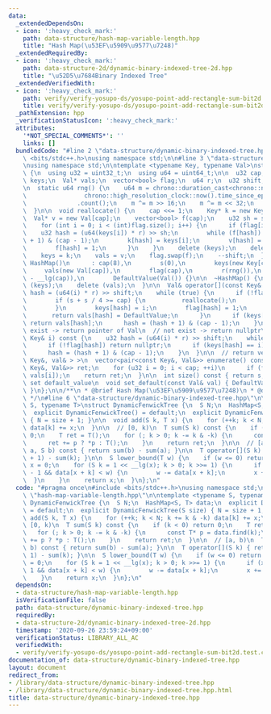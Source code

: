 ```yaml
---
data:
  _extendedDependsOn:
  - icon: ':heavy_check_mark:'
    path: data-structure/hash-map-variable-length.hpp
    title: "Hash Map(\u53EF\u5909\u9577\u7248)"
  _extendedRequiredBy:
  - icon: ':heavy_check_mark:'
    path: data-structure-2d/dynamic-binary-indexed-tree-2d.hpp
    title: "\u52D5\u7684Binary Indexed Tree"
  _extendedVerifiedWith:
  - icon: ':heavy_check_mark:'
    path: verify/verify-yosupo-ds/yosupo-point-add-rectangle-sum-bit2d.test.cpp
    title: verify/verify-yosupo-ds/yosupo-point-add-rectangle-sum-bit2d.test.cpp
  _pathExtension: hpp
  _verificationStatusIcon: ':heavy_check_mark:'
  attributes:
    '*NOT_SPECIAL_COMMENTS*': ''
    links: []
  bundledCode: "#line 2 \"data-structure/dynamic-binary-indexed-tree.hpp\"\n#include\
    \ <bits/stdc++.h>\nusing namespace std;\n\n#line 3 \"data-structure/hash-map-variable-length.hpp\"\
    \nusing namespace std;\n\ntemplate <typename Key, typename Val>\nstruct HashMap\
    \ {\n  using u32 = uint32_t;\n  using u64 = uint64_t;\n\n  u32 cap, s;\n  Key*\
    \ keys;\n  Val* vals;\n  vector<bool> flag;\n  u64 r;\n  u32 shift;\n  Val DefaultValue;\n\
    \n  static u64 rng() {\n    u64 m = chrono::duration_cast<chrono::nanoseconds>(\n\
    \                chrono::high_resolution_clock::now().time_since_epoch())\n  \
    \              .count();\n    m ^= m >> 16;\n    m ^= m << 32;\n    return m;\n\
    \  }\n\n  void reallocate() {\n    cap <<= 1;\n    Key* k = new Key[cap];\n  \
    \  Val* v = new Val[cap];\n    vector<bool> f(cap);\n    u32 sh = shift - 1;\n\
    \    for (int i = 0; i < (int)flag.size(); i++) {\n      if (flag[i]) {\n    \
    \    u32 hash = (u64(keys[i]) * r) >> sh;\n        while (f[hash]) hash = (hash\
    \ + 1) & (cap - 1);\n        k[hash] = keys[i];\n        v[hash] = vals[i];\n\
    \        f[hash] = 1;\n      }\n    }\n    delete (keys);\n    delete (vals);\n\
    \    keys = k;\n    vals = v;\n    flag.swap(f);\n    --shift;\n  }\n\n  explicit\
    \ HashMap()\n      : cap(8),\n        s(0),\n        keys(new Key[cap]),\n   \
    \     vals(new Val[cap]),\n        flag(cap),\n        r(rng()),\n        shift(64\
    \ - __lg(cap)),\n        DefaultValue(Val()) {}\n\n  ~HashMap() {\n    delete\
    \ (keys);\n    delete (vals);\n  }\n\n  Val& operator[](const Key& i) {\n    u32\
    \ hash = (u64(i) * r) >> shift;\n    while (true) {\n      if (!flag[hash]) {\n\
    \        if (s + s / 4 >= cap) {\n          reallocate();\n          return (*this)[i];\n\
    \        }\n        keys[hash] = i;\n        flag[hash] = 1;\n        ++s;\n \
    \       return vals[hash] = DefaultValue;\n      }\n      if (keys[hash] == i)\
    \ return vals[hash];\n      hash = (hash + 1) & (cap - 1);\n    }\n  }\n\n  //\
    \ exist -> return pointer of Val\n  // not exist -> return nullptr\n  Val* find(const\
    \ Key& i) const {\n    u32 hash = (u64(i) * r) >> shift;\n    while (true) {\n\
    \      if (!flag[hash]) return nullptr;\n      if (keys[hash] == i) return &(vals[hash]);\n\
    \      hash = (hash + 1) & (cap - 1);\n    }\n  }\n\n  // return vector< pair<const\
    \ Key&, val& > >\n  vector<pair<const Key&, Val&>> enumerate() const {\n    vector<pair<const\
    \ Key&, Val&>> ret;\n    for (u32 i = 0; i < cap; ++i)\n      if (flag[i]) ret.emplace_back(keys[i],\
    \ vals[i]);\n    return ret;\n  }\n\n  int size() const { return s; }\n\n  //\
    \ set default_value\n  void set_default(const Val& val) { DefaultValue = val;\
    \ }\n};\n\n/**\n * @brief Hash Map(\u53EF\u5909\u9577\u7248)\n * @docs docs/data-structure/hash-map.md\n\
    \ */\n#line 6 \"data-structure/dynamic-binary-indexed-tree.hpp\"\n\ntemplate <typename\
    \ S, typename T>\nstruct DynamicFenwickTree {\n  S N;\n  HashMap<S, T> data;\n\
    \  explicit DynamicFenwickTree() = default;\n  explicit DynamicFenwickTree(S size)\
    \ { N = size + 1; }\n\n  void add(S k, T x) {\n    for (++k; k < N; k += k & -k)\
    \ data[k] += x;\n  }\n\n  // [0, k)\n  T sum(S k) const {\n    if (k < 0) return\
    \ 0;\n    T ret = T();\n    for (; k > 0; k -= k & -k) {\n      const T* p = data.find(k);\n\
    \      ret += p ? *p : T();\n    }\n    return ret;\n  }\n\n  // [a, b)\n  T sum(S\
    \ a, S b) const { return sum(b) - sum(a); }\n\n  T operator[](S k) { return sum(k\
    \ + 1) - sum(k); }\n\n  S lower_bound(T w) {\n    if (w <= 0) return 0;\n    S\
    \ x = 0;\n    for (S k = 1 << __lg(x); k > 0; k >>= 1) {\n      if (x + k <= N\
    \ - 1 && data[x + k] < w) {\n        w -= data[x + k];\n        x += k;\n    \
    \  }\n    }\n    return x;\n  }\n};\n"
  code: "#pragma once\n#include <bits/stdc++.h>\nusing namespace std;\n\n#include\
    \ \"hash-map-variable-length.hpp\"\n\ntemplate <typename S, typename T>\nstruct\
    \ DynamicFenwickTree {\n  S N;\n  HashMap<S, T> data;\n  explicit DynamicFenwickTree()\
    \ = default;\n  explicit DynamicFenwickTree(S size) { N = size + 1; }\n\n  void\
    \ add(S k, T x) {\n    for (++k; k < N; k += k & -k) data[k] += x;\n  }\n\n  //\
    \ [0, k)\n  T sum(S k) const {\n    if (k < 0) return 0;\n    T ret = T();\n \
    \   for (; k > 0; k -= k & -k) {\n      const T* p = data.find(k);\n      ret\
    \ += p ? *p : T();\n    }\n    return ret;\n  }\n\n  // [a, b)\n  T sum(S a, S\
    \ b) const { return sum(b) - sum(a); }\n\n  T operator[](S k) { return sum(k +\
    \ 1) - sum(k); }\n\n  S lower_bound(T w) {\n    if (w <= 0) return 0;\n    S x\
    \ = 0;\n    for (S k = 1 << __lg(x); k > 0; k >>= 1) {\n      if (x + k <= N -\
    \ 1 && data[x + k] < w) {\n        w -= data[x + k];\n        x += k;\n      }\n\
    \    }\n    return x;\n  }\n};\n"
  dependsOn:
  - data-structure/hash-map-variable-length.hpp
  isVerificationFile: false
  path: data-structure/dynamic-binary-indexed-tree.hpp
  requiredBy:
  - data-structure-2d/dynamic-binary-indexed-tree-2d.hpp
  timestamp: '2020-09-26 23:59:24+09:00'
  verificationStatus: LIBRARY_ALL_AC
  verifiedWith:
  - verify/verify-yosupo-ds/yosupo-point-add-rectangle-sum-bit2d.test.cpp
documentation_of: data-structure/dynamic-binary-indexed-tree.hpp
layout: document
redirect_from:
- /library/data-structure/dynamic-binary-indexed-tree.hpp
- /library/data-structure/dynamic-binary-indexed-tree.hpp.html
title: data-structure/dynamic-binary-indexed-tree.hpp
---
```

